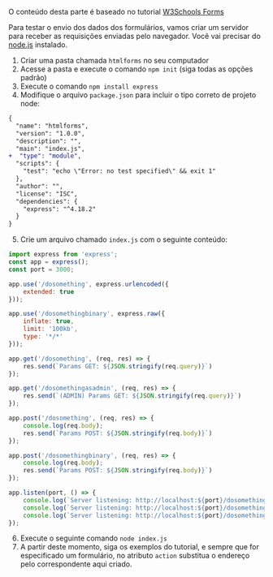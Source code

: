 O conteúdo desta parte é baseado no tutorial [W3Schools Forms](https://www.w3schools.com/html/html_forms.asp)

Para testar o envio dos dados dos formulários, vamos criar um servidor para receber as requisições enviadas pelo navegador. Você vai precisar do [node.js](nodejs.org) instalado.

1. Criar uma pasta chamada `htmlforms` no seu computador
2. Acesse a pasta e execute o comando `npm init` (siga todas as opções padrão)
3. Execute o comando `npm install express`
4. Modifique o arquivo `package.json` para incluir o tipo correto de projeto node:

```diff
{
  "name": "htmlforms",
  "version": "1.0.0",
  "description": "",
  "main": "index.js",
+  "type": "module",
  "scripts": {
    "test": "echo \"Error: no test specified\" && exit 1"
  },
  "author": "",
  "license": "ISC",
  "dependencies": {
    "express": "^4.18.2"
  }
}
```
5. Crie um arquivo chamado `index.js` com o seguinte conteúdo:

```js
import express from 'express';
const app = express();
const port = 3000;

app.use('/dosomething', express.urlencoded({
    extended: true
}));

app.use('/dosomethingbinary', express.raw({
    inflate: true,
    limit: '100kb',
    type: '*/*'
}));

app.get('/dosomething', (req, res) => {
    res.send(`Params GET: ${JSON.stringify(req.query)}`)
});

app.get('/dosomethingasadmin', (req, res) => {
    res.send(`(ADMIN) Params GET: ${JSON.stringify(req.query)}`)
});

app.post('/dosomething', (req, res) => {
    console.log(req.body);
    res.send(`Params POST: ${JSON.stringify(req.body)}`)
});

app.post('/dosomethingbinary', (req, res) => {
    console.log(req.body);
    res.send(`Params POST: ${JSON.stringify(req.body)}`)
});

app.listen(port, () => {
    console.log(`Server listening: http://localhost:${port}/dosomething`)
    console.log(`Server listening: http://localhost:${port}/dosomethingasadmin`)
    console.log(`Server listening: http://localhost:${port}/dosomethingbinary`)
});
```

6. Execute o seguinte comando `node index.js`
7. A partir deste momento, siga os exemplos do tutorial, e sempre que for especificado um formulário, no atributo `action` substitua o endereço pelo correspondente aqui criado.

